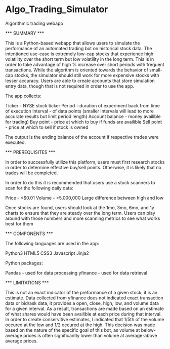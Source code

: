 # Algo_Trading_Simulator
 Algorithmic trading webapp

*** SUMMARY ***

This is a Python-based webapp that allows users to simulate the performance of an automated trading bot on historical stock data.
The intentioned use-case is extremely low-cap stocks that experience high volatility over the short term but low volatility in the long term. This is in order to take advantage of high % increase over short periods with frequent transactions.
While the algorithm is oriented towards the behavior of small-cap stocks, the simulator should still work for more expensive stocks with lesser accuracy.
Users are able to create accounts that store simulation entry data, though that is not required in order to use the app.

The app collects:

Ticker - NYSE stock ticker
Period - duration of experiment back from time of execution
Interval - of data points (smaller intervals will lead to more accurate results but limit period length)
Account balance - money availible for trading)
Buy point - price at which to buy if funds are availible
Sell point - price at which to sell if stock is owned

The output is the ending balance of the account if respective trades were executed.

*** PREREQUISITES ***

In order to successfully utilize this platform, users must first research stocks in order to determine effective buy/sell points. Otherwise, it is likely that no trades will be completed.

In order to do this it is recommended that users use a stock scanners to scan for the following daily data:

Price - <$0.01
Volume - >5,000,000
Large difference between high and low

Once stocks are found, users should look at the 1mo, 3mo, 6mo, and 1y charts to ensure that they are steady over the long term.
Users can play around with those numbers and more scanning metrics to see what works best for them

*** COMPONENTS ***

The following languages are used in the app:

Python3
HTML5
CSS3
Javascript
Jinja2

Python packages:

Pandas - used for data processing
yfinance - used for data retrieval

*** LIMITATIONS ***

This is not an exact indicator of the preformance of a given stock, it is an estimate.
Data collected from yfinance does not indicated exact transaction data or bid/ask data, it provides a open, close, high, low, and volume data for a given interval. As a result, transactions are made based on an estimate of what shares would have been availible at each price during that interval. 
In order to create conservitive estimates, I indicated that 1/5th of the volume occured at the low and 1/2 occured at the high. 
This decision was made based on the nature of the specific goal of this bot, as volume at below-average prices is often  significantly lower than volume at average-above average prices.
